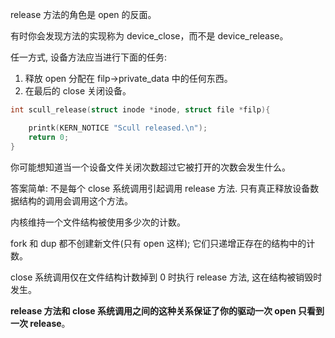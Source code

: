 release 方法的角色是 open 的反面。

有时你会发现方法的实现称为 device_close，而不是 device_release。

任一方式, 设备方法应当进行下面的任务:
1. 释放 open 分配在 filp->private_data 中的任何东西。
2. 在最后的 close 关闭设备。

```c
int scull_release(struct inode *inode, struct file *filp){

	printk(KERN_NOTICE "Scull released.\n");
	return 0;
}
```

你可能想知道当一个设备文件关闭次数超过它被打开的次数会发生什么。

答案简单: 不是每个 close 系统调用引起调用 release 方法. 只有真正释放设备数据结构的调用会调用这个方法。

内核维持一个文件结构被使用多少次的计数。

fork 和 dup 都不创建新文件(只有 open 这样); 它们只递增正存在的结构中的计数。

close 系统调用仅在文件结构计数掉到 0 时执行 release 方法, 这在结构被销毁时发生。

**release 方法和 close 系统调用之间的这种关系保证了你的驱动一次 open 只看到一次 release**。
